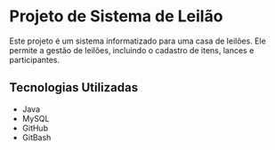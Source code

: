 # Projeto de Sistema de Leilão

Este projeto é um sistema informatizado para uma casa de leilões. Ele permite a gestão de leilões, incluindo o cadastro de itens, lances e participantes.

## Tecnologias Utilizadas

- Java
- MySQL
- GitHub
- GitBash
